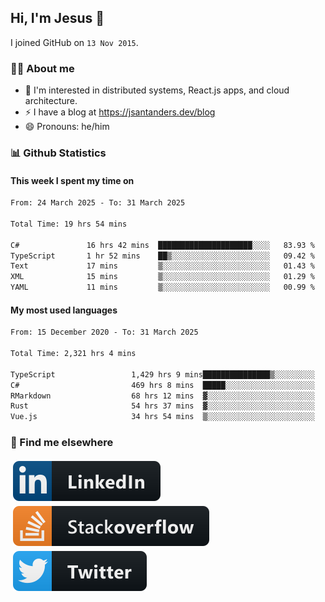 ## Hi, I'm Jesus 👋

I joined GitHub on `13 Nov 2015`.

<!-- Talking about you -->

### 👨‍💻 About me

- 👦 I'm interested in distributed systems, React.js apps, and cloud architecture.
- ⚡️ I have a blog at <https://jsantanders.dev/blog>
- 😄 Pronouns: he/him

### 📊 Github Statistics

#### This week I spent my time on

<!--START_SECTION:weekly-->

```txt
From: 24 March 2025 - To: 31 March 2025

Total Time: 19 hrs 54 mins

C#               16 hrs 42 mins  █████████████████████░░░░   83.93 %
TypeScript       1 hr 52 mins    ██▒░░░░░░░░░░░░░░░░░░░░░░   09.42 %
Text             17 mins         ▒░░░░░░░░░░░░░░░░░░░░░░░░   01.43 %
XML              15 mins         ▒░░░░░░░░░░░░░░░░░░░░░░░░   01.29 %
YAML             11 mins         ▒░░░░░░░░░░░░░░░░░░░░░░░░   00.99 %
```

<!--END_SECTION:weekly-->

#### My most used languages

<!--START_SECTION:alltime-->

```txt
From: 15 December 2020 - To: 31 March 2025

Total Time: 2,321 hrs 4 mins

TypeScript                 1,429 hrs 9 mins███████████████▒░░░░░░░░░   61.57 %
C#                         469 hrs 8 mins  █████░░░░░░░░░░░░░░░░░░░░   20.21 %
RMarkdown                  68 hrs 12 mins  ▓░░░░░░░░░░░░░░░░░░░░░░░░   02.94 %
Rust                       54 hrs 37 mins  ▓░░░░░░░░░░░░░░░░░░░░░░░░   02.35 %
Vue.js                     34 hrs 54 mins  ▒░░░░░░░░░░░░░░░░░░░░░░░░   01.50 %
```

<!--END_SECTION:alltime-->

### 📢 Find me elsewhere

<p>
  <a target="_blank" href="https://linkedin.com/in/jsantanders">
    <img src="https://github.com/jsantanders/jsantanders/blob/master/img/linkedin.svg" alt="LinkedIn" style="vertical-align:top; margin:4px">
  </a>
  
  <a target="_blank" href="https://stackoverflow.com/users/7318331/jesus-santander">
    <img src="https://github.com/jsantanders/jsantanders/blob/master/img/stackoverflow.svg" alt="StackOverflow" style="vertical-align:top; margin:4px">
  </a>
  
  <a target="_blank" href="http://twitter.com/jsantanders">
    <img src="https://github.com/jsantanders/jsantanders/blob/master/img/twitter.svg" alt="Twitter" style="vertical-align:top; margin:4px">
  </a>
</p>
